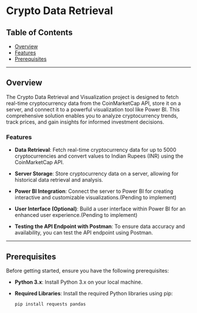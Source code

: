 # Crypto Data Retrieval

## Table of Contents

- [Overview](#overview)
- [Features](#features)
- [Prerequisites](#prerequisites)
---

## Overview

The Crypto Data Retrieval and Visualization project is designed to fetch real-time cryptocurrency data from the CoinMarketCap API, store it on a server, and connect it to a powerful visualization tool like Power BI. This comprehensive solution enables you to analyze cryptocurrency trends, track prices, and gain insights for informed investment decisions.

### Features

- **Data Retrieval**: Fetch real-time cryptocurrency data for up to 5000 cryptocurrencies and convert values to Indian Rupees (INR) using the CoinMarketCap API.

- **Server Storage**: Store cryptocurrency data on a server, allowing for historical data retrieval and analysis.

- **Power BI Integration**: Connect the server to Power BI for creating interactive and customizable visualizations.(Pending to implement)

- **User Interface (Optional)**: Build a user interface within Power BI for an enhanced user experience.(Pending to implement)

- **Testing the API Endpoint with Postman**: To ensure data accuracy and availability, you can test the API endpoint using Postman.
---

## Prerequisites

Before getting started, ensure you have the following prerequisites:

- **Python 3.x**: Install Python 3.x on your local machine.

- **Required Libraries**: Install the required Python libraries using pip:

  ```shell
  pip install requests pandas
